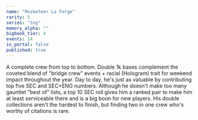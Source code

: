 ```yaml
---
name: "Musketeer La Forge"
rarity: 5
series: "tng"
memory_alpha: ""
bigbook_tier: 4
events: 14
in_portal: false
published: true
---
```


A complete crew from top to bottom. Double 1k bases complement the coveted blend of "bridge crew" events + racial (Hologram) trait for weekend impact throughout the year. Day to day, he's just as valuable by contributing top five SEC and SEC+ENG numbers. Although he doesn't make too many gauntlet "best of" lists, a top 10 SEC roll gives him a ranked pair to make him at least serviceable there and is a big boon for new players. His double collections aren't the hardest to finish, but finding two in one crew who's worthy of citations is rare.
